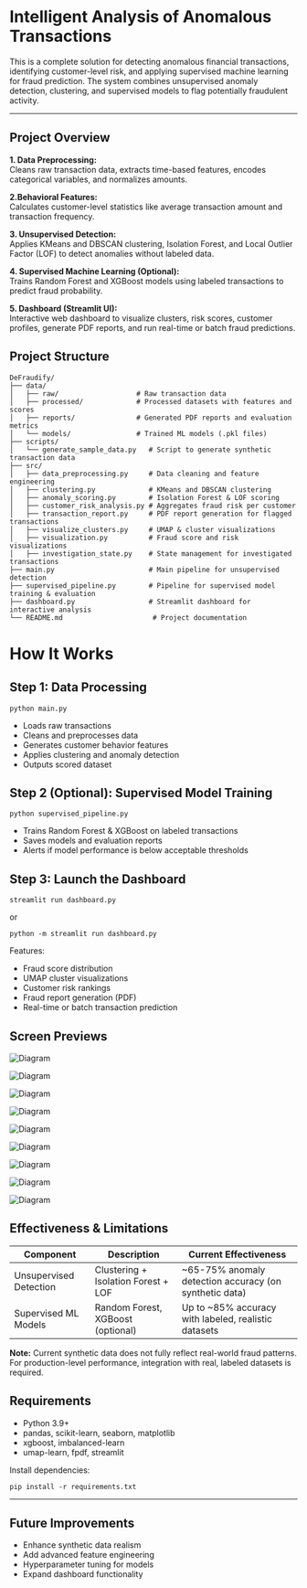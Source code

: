 ﻿# Intelligent Analysis of Anomalous Transactions

This is a complete solution for detecting anomalous financial transactions, identifying customer-level risk, and applying supervised machine learning for fraud prediction. The system combines unsupervised anomaly detection, clustering, and supervised models to flag potentially fraudulent activity.

---

## Project Overview

**1. Data Preprocessing:**  
Cleans raw transaction data, extracts time-based features, encodes categorical variables, and normalizes amounts.

**2.Behavioral Features:**  
Calculates customer-level statistics like average transaction amount and transaction frequency.

**3. Unsupervised Detection:**  
Applies KMeans and DBSCAN clustering, Isolation Forest, and Local Outlier Factor (LOF) to detect anomalies without labeled data.

**4. Supervised Machine Learning (Optional):**  
Trains Random Forest and XGBoost models using labeled transactions to predict fraud probability.

**5. Dashboard (Streamlit UI):**  
Interactive web dashboard to visualize clusters, risk scores, customer profiles, generate PDF reports, and run real-time or batch fraud predictions.

## Project Structure

```plaintext
DeFraudify/
├── data/
│   ├── raw/                   # Raw transaction data
│   ├── processed/             # Processed datasets with features and scores
│   ├── reports/               # Generated PDF reports and evaluation metrics
│   └── models/                # Trained ML models (.pkl files)
├── scripts/
│   └── generate_sample_data.py   # Script to generate synthetic transaction data
├── src/
│   ├── data_preprocessing.py     # Data cleaning and feature engineering
│   ├── clustering.py             # KMeans and DBSCAN clustering
│   ├── anomaly_scoring.py        # Isolation Forest & LOF scoring
│   ├── customer_risk_analysis.py # Aggregates fraud risk per customer
│   ├── transaction_report.py     # PDF report generation for flagged transactions
│   ├── visualize_clusters.py     # UMAP & cluster visualizations
│   ├── visualization.py          # Fraud score and risk visualizations
│   ├── investigation_state.py    # State management for investigated transactions
├── main.py                       # Main pipeline for unsupervised detection
├── supervised_pipeline.py        # Pipeline for supervised model training & evaluation
├── dashboard.py                  # Streamlit dashboard for interactive analysis
└── README.md                      # Project documentation
```

# How It Works

## Step 1: Data Processing

```plaintext
python main.py
```

- Loads raw transactions
- Cleans and preprocesses data
- Generates customer behavior features
- Applies clustering and anomaly detection
- Outputs scored dataset

## Step 2 (Optional): Supervised Model Training

```plaintext
python supervised_pipeline.py
```

- Trains Random Forest & XGBoost on labeled transactions
- Saves models and evaluation reports
- Alerts if model performance is below acceptable thresholds

## Step 3: Launch the Dashboard

```plaintext
streamlit run dashboard.py
```

or

```plaintext
python -m streamlit run dashboard.py
```

Features:
- Fraud score distribution
- UMAP cluster visualizations
- Customer risk rankings
- Fraud report generation (PDF)
- Real-time or batch transaction prediction

## Screen Previews
![Diagram](images/01_Fraud_Score.png)

![Diagram](images/02_Umap_Clustering.png)

![Diagram](images/03_Cluster_Scatterplot.png)

![Diagram](images/04_Top_Customers.png)

![Diagram](images/05_Single_Transaction.png)

![Diagram](images/06_roc_curves.png)

![Diagram](images/07_confusion_matrices.png)

![Diagram](images/08_feature_importances.png)

![Diagram](images/09_performance_history.png)

## Effectiveness & Limitations
| Component | Description                    | Current Effectiveness                                                                                 |
|------|---------------------------------|-------------------------------------------------------------------------------------------|
| Unsupervised Detection    | Clustering + Isolation Forest + LOF                | ~65-75% anomaly detection accuracy (on synthetic data)  |
| Supervised ML Models    | Random Forest, XGBoost (optional) | Up to ~85% accuracy with labeled, realistic datasets                      |

**Note:** Current synthetic data does not fully reflect real-world fraud patterns. For production-level performance, integration with real, labeled datasets is required.

## Requirements

- Python 3.9+
- pandas, scikit-learn, seaborn, matplotlib
- xgboost, imbalanced-learn
- umap-learn, fpdf, streamlit

Install dependencies:
```plaintext
pip install -r requirements.txt
```
---

## Future Improvements

- Enhance synthetic data realism
- Add advanced feature engineering
- Hyperparameter tuning for models
- Expand dashboard functionality
